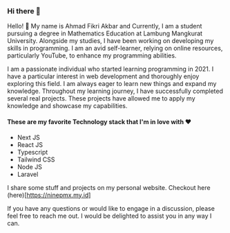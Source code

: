 ### Hi there 👋

Hello! 🙌 My name is Ahmad Fikri Akbar and Currently, I am a student pursuing a degree in Mathematics Education at Lambung Mangkurat University. Alongside my studies, I have been working on developing my skills in programming. I am an avid self-learner, relying on online resources, particularly YouTube, to enhance my programming abilities.

I am a passionate individual who started learning programming in 2021. I have a particular interest in web development and thoroughly enjoy exploring this field. I am always eager to learn new things and expand my knowledge. Throughout my learning journey, I have successfully completed several real projects. These projects have allowed me to apply my knowledge and showcase my capabilities.

#### These are my favorite Technology stack that I'm in love with ❤️
- Next JS
- React JS
- Typescript
- Tailwind CSS
- Node JS
- Laravel

I share some stuff and projects on my personal website. Checkout here (here)[https://ninepmx.my.id]

If you have any questions or would like to engage in a discussion, please feel free to reach me out. I would be delighted to assist you in any way I can.
